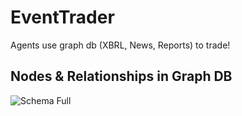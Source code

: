 # EventTrader
Agents use graph db (XBRL, News, Reports) to trade!


## Nodes & Relationships in Graph DB
![Schema Full](../images/Neo4jNodes.png)
